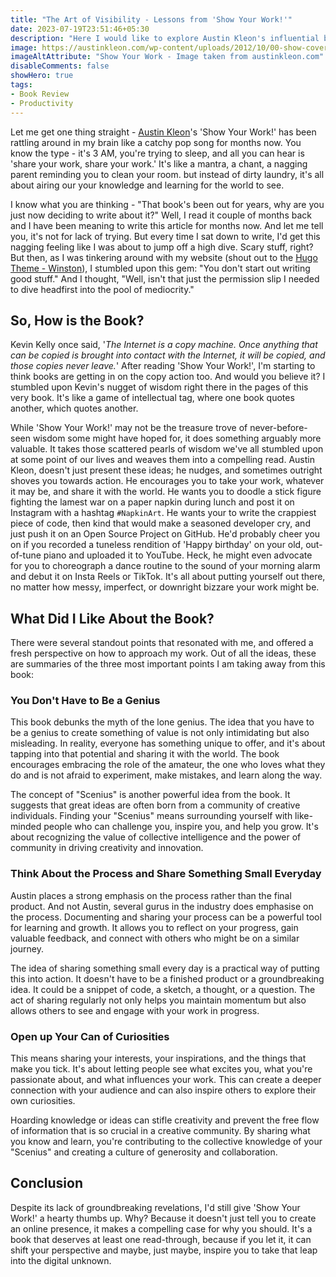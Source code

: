 ```yaml
---
title: "The Art of Visibility - Lessons from 'Show Your Work!'"
date: 2023-07-19T23:51:46+05:30
description: "Here I would like to explore Austin Kleon's influential book and how that book has motivated to start this blogging site. This article underscores the potential of work transparency and continuous learning."
image: https://austinkleon.com/wp-content/uploads/2012/10/00-show-cover.jpg
imageAltAttribute: "Show Your Work - Image taken from austinkleon.com"
disableComments: false
showHero: true
tags:
- Book Review
- Productivity
---
```


Let me get one thing straight - [Austin Kleon](https://twitter.com/austinkleon)'s 'Show Your Work!' has been rattling around in my brain like a catchy pop song for months now. You know the type - it's 3 AM, you're trying to sleep, and all you can hear is 'share your work, share your work.' It's like a mantra, a chant, a nagging parent reminding you to clean your room. but instead of dirty laundry, it's all about airing our your knowledge and learning for the world to see.

I know what you are thinking - "That book's been out for years, why are you just now deciding to write about it?" Well, I read it couple of months back and I have been meaning to write this article for months now. And let me tell you, it's not for lack of trying. But every time I sat down to write, I'd get this nagging feeling like I was about to jump off a high dive. Scary stuff, right? But then, as I was tinkering around with my website (shout out to the [Hugo Theme - Winston](https://github.com/zerostaticthemes/hugo-winston-theme)), I stumbled upon this gem: "You don't start out writing good stuff." And I thought, "Well, isn't that just the permission slip I needed to dive headfirst into the pool of mediocrity."

## So, How is the Book?

Kevin Kelly once said, '*The Internet is a copy machine. Once anything that can be copied is brought into contact with the Internet, it will be copied, and those copies never leave.*' After reading 'Show Your Work!', I'm starting to think books are getting in on the copy action too. And would you believe it? I stumbled upon Kevin's nugget of wisdom right there in the pages of this very book. It's like a game of intellectual tag, where one book quotes another, which quotes another.

While 'Show Your Work!' may not be the treasure trove of never-before-seen wisdom some might have hoped for, it does something arguably more valuable. It takes those scattered pearls of wisdom we've all stumbled upon at some point of our lives and weaves them into a compelling read. Austin Kleon, doesn't just present these ideas; he nudges, and sometimes outright shoves you towards action. He encourages you to take your work, whatever it may be, and share it with the world. He wants you to doodle a stick figure fighting the lamest war on a paper napkin during lunch and post it on Instagram with a hashtag `#NapkinArt`. He wants your to write the crappiest piece of code, then kind that would make a seasoned developer cry, and just push it on an Open Source Project on GitHub. He'd probably cheer you on if you recorded a tuneless rendition of 'Happy birthday' on your old, out-of-tune piano and uploaded it to YouTube. Heck, he might even advocate for you to choreograph a dance routine to the sound of your morning alarm and debut it on Insta Reels or TikTok. It's all about putting yourself out there, no matter how messy, imperfect, or downright bizzare your work might be.

## What Did I Like About the Book?

There were several standout points that resonated with me, and offered a fresh perspective on how to approach my work. Out of all the ideas, these are summaries of the three most important points I am taking away from this book:

### You Don't Have to Be a Genius

This book debunks the myth of the lone genius. The idea that you have to be a genius to create something of value is not only intimidating but also misleading. In reality, everyone has something unique to offer, and it's about tapping into that potential and sharing it with the world. The book encourages embracing the role of the amateur, the one who loves what they do and is not afraid to experiment, make mistakes, and learn along the way.

The concept of "Scenius" is another powerful idea from the book. It suggests that great ideas are often born from a community of creative individuals. Finding your "Scenius" means surrounding yourself with like-minded people who can challenge you, inspire you, and help you grow. It's about recognizing the value of collective intelligence and the power of community in driving creativity and innovation.

### Think About the Process and Share Something Small Everyday

Austin places a strong emphasis on the process rather than the final product. And not Austin, several gurus in the industry does emphasise on the process. Documenting and sharing your process can be a powerful tool for learning and growth. It allows you to reflect on your progress, gain valuable feedback, and connect with others who might be on a similar journey.

The idea of sharing something small every day is a practical way of putting this into action. It doesn't have to be a finished product or a groundbreaking idea. It could be a snippet of code, a sketch, a thought, or a question. The act of sharing regularly not only helps you maintain momentum but also allows others to see and engage with your work in progress.

### Open up Your Can of Curiosities

This means sharing your interests, your inspirations, and the things that make you tick. It's about letting people see what excites you, what you're passionate about, and what influences your work. This can create a deeper connection with your audience and can also inspire others to explore their own curiosities.

Hoarding knowledge or ideas can stifle creativity and prevent the free flow of information that is so crucial in a creative community. By sharing what you know and learn, you're contributing to the collective knowledge of your "Scenius" and creating a culture of generosity and collaboration.


## Conclusion
Despite its lack of groundbreaking revelations, I'd still give 'Show Your Work!' a hearty thumbs up. Why? Because it doesn't just tell you to create an online presence, it makes a compelling case for why you should. It's a book that deserves at least one read-through, because if you let it, it can shift your perspective and maybe, just maybe, inspire you to take that leap into the digital unknown.


